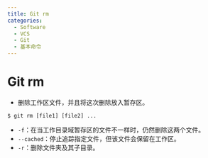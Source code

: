 ```yaml
---
title: Git rm
categories:
  - Software
  - VCS
  - Git
  - 基本命令
---
```

# Git rm

- 删除工作区文件，并且将这次删除放入暂存区。

```shell
$ git rm [file1] [file2] ...
```

- `-f`：在当工作目录域暂存区的文件不一样时，仍然删除这两个文件。
- `--cached`：停止追踪指定文件，但该文件会保留在工作区。
- `-r`：删除文件夹及其子目录。

